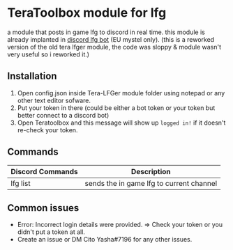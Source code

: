 
# TeraToolbox module for lfg
a module that posts in game lfg to discord in real time.
this module is already implanted in [discord lfg bot](https://github.com/Citoyasha/Tera-discord-lfg-bot) (EU mystel only).
(this is a reworked version of the old tera lfger module, the code was sloppy & module wasn't very useful so i reworked it.)
## Installation

 1. Open config.json inside Tera-LFGer module folder using notepad or any other text editor sofware.
 2. Put your token in there (could be either a bot token or your token but better connect to a discord bot)
 3. Open Teratoolbox and this message will show up `logged in!` if it doesn't re-check your token.

 ## Commands

|     Discord  Commands       |Description                    
|----------------|-------------------------------|
|lfg list |sends the in game lfg to current channel              


## Common issues
 - Error: Incorrect login details were provided.
  => Check your token or you didn't put a token at all.
 - Create an issue or DM Cito Yasha#7196 for any other issues.

